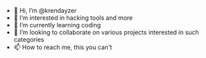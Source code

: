 - 👋 Hi, I’m @krendayzer
- 👀 I’m interested in hacking tools and more
- 🌱 I’m currently learning coding
- 💞️ I’m looking to collaborate on various projects interested in such categories
- 📫 How to reach me, this you can't

<!---
krendayzer/krendayzer is a ✨ special ✨ repository because its `README.md` (this file) appears on your GitHub profile.
You can click the Preview link to take a look at your changes.
--->
